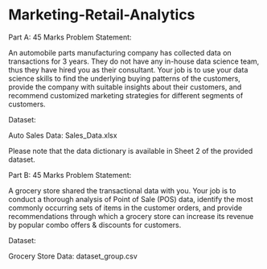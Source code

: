 # Marketing-Retail-Analytics
Part A: 45 Marks
Problem Statement:

An automobile parts manufacturing company has collected data on transactions for 3 years. They do not have any in-house data science team, thus they have hired you as their consultant. Your job is to use your data science skills to find the underlying buying patterns of the customers, provide the company with suitable insights about their customers, and recommend customized marketing strategies for different segments of customers. 

Dataset:

Auto Sales Data: Sales_Data.xlsx

Please note that the data dictionary is available in Sheet 2 of the provided dataset.

 

Part B: 45 Marks
Problem Statement:

A grocery store shared the transactional data with you. Your job is to conduct a thorough analysis of Point of Sale (POS) data, identify the most commonly occurring sets of items in the customer orders, and provide recommendations through which a grocery store can increase its revenue by popular combo offers & discounts for customers.

Dataset:

Grocery Store Data: dataset_group.csv
